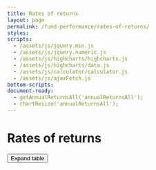 ```yaml
---
title: Rates of returns
layout: page
permalink: /fund-performance/rates-of-returns/
styles:
scripts:
  - /assets/js/jquery.min.js
  - /assets/js/jquery.numeric.js
  - /assets/js/highcharts/highcharts.js
  - /assets/js/highcharts/data.js
  - /assets/js/calculator/calculator.js
  - /assets/js/ajaxFetch.js
bottom-scripts:
document-ready:
  - getAnnualReturnsAll('annualReturnsAll');
  - chartResize('annualReturnsAll');
---
```

# Rates of returns

<div id="data-table" class="usa-grid-full usa-layout-docs-main_content">
<div class="usa-width-one-whole" markdown="1">
  <section class="rates-of-returns">
    <div id="annualReturnsAll" class="highcharts-container hc-annual-returns-all"></div>
    <div class="table-view">
    <button class="usa-button-secondary" onClick="alert('This button should toggleClass .usa-grid-full from div#data-table. Toggle button text to read Collapse table and change icon to <i class=far fa-compress-wide></i>');">
      Expand table <i class="fal fa-expand-wide"></i></button></div>
      <!-- This button should toggleClass .usa-grid-full from div#data-table -->
    <div id="annualReturnsAllTable" class="table-side-scroll"></div>
  </section>

</div> <!-- END div.usa-width-one-whole -->
</div> <!-- END div.usa-grid-full -->
